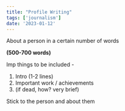 ```yaml
---
title: "Profile Writing"
tags: ['journalism']
date: '2023-01-12'
---
```

About a person in a certain number of words

**(500-700 words)**


Imp things to be included - 
1. Intro (1-2 lines)
2. Important work / achievements
3. (if dead, how? very brief)

Stick to the person and about them

